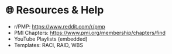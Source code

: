 # 🌐 Resources & Help

- r/PMP: https://www.reddit.com/r/pmp
- PMI Chapters: https://www.pmi.org/membership/chapters/find
- YouTube Playlists (embedded)
- Templates: RACI, RAID, WBS
